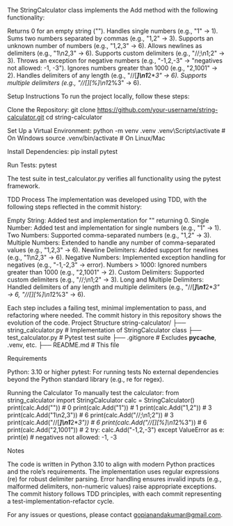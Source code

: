 The StringCalculator class implements the Add method with the following functionality:

Returns 0 for an empty string ("").
Handles single numbers (e.g., "1" → 1).
Sums two numbers separated by commas (e.g., "1,2" → 3).
Supports an unknown number of numbers (e.g., "1,2,3" → 6).
Allows newlines as delimiters (e.g., "1\n2,3" → 6).
Supports custom delimiters (e.g., "//;\n1;2" → 3).
Throws an exception for negative numbers (e.g., "-1,2,-3" → "negatives not allowed: -1, -3").
Ignores numbers greater than 1000 (e.g., "2,1001" → 2).
Handles delimiters of any length (e.g., "//[***]\n1***2***3" → 6).
Supports multiple delimiters (e.g., "//[*][%]\n1*2%3" → 6).

Setup Instructions
To run the project locally, follow these steps:

Clone the Repository:
git clone https://github.com/your-username/string-calculator.git
cd string-calculator


Set Up a Virtual Environment:
python -m venv .venv
.venv\Scripts\activate  # On Windows
source .venv/bin/activate  # On Linux/Mac


Install Dependencies:
pip install pytest


Run Tests:
pytest

The test suite in test_calculator.py verifies all functionality using the pytest framework.


TDD Process
The implementation was developed using TDD, with the following steps reflected in the commit history:

Empty String: Added test and implementation for "" returning 0.
Single Number: Added test and implementation for single numbers (e.g., "1" → 1).
Two Numbers: Supported comma-separated numbers (e.g., "1,2" → 3).
Multiple Numbers: Extended to handle any number of comma-separated values (e.g., "1,2,3" → 6).
Newline Delimiters: Added support for newlines (e.g., "1\n2,3" → 6).
Negative Numbers: Implemented exception handling for negatives (e.g., "-1,-2,3" → error).
Numbers > 1000: Ignored numbers greater than 1000 (e.g., "2,1001" → 2).
Custom Delimiters: Supported custom delimiters (e.g., "//;\n1;2" → 3).
Long and Multiple Delimiters: Handled delimiters of any length and multiple delimiters (e.g., "//[***]\n1***2***3" → 6, "//[*][%]\n1*2%3" → 6).

Each step includes a failing test, minimal implementation to pass, and refactoring where needed. The commit history in this repository shows the evolution of the code.
Project Structure
string-calculator/
├── string_calculator.py  # Implementation of StringCalculator class
├── test_calculator.py    # Pytest test suite
├── .gitignore            # Excludes __pycache__, .venv, etc.
├── README.md             # This file

Requirements

Python: 3.10 or higher
pytest: For running tests
No external dependencies beyond the Python standard library (e.g., re for regex).

Running the Calculator
To manually test the calculator:
from string_calculator import StringCalculator
calc = StringCalculator()
print(calc.Add(""))  # 0
print(calc.Add("1"))  # 1
print(calc.Add("1,2"))  # 3
print(calc.Add("1\n2,3"))  # 6
print(calc.Add("//;\n1;2"))  # 3
print(calc.Add("//[***]\n1***2***3"))  # 6
print(calc.Add("//[*][%]\n1*2%3"))  # 6
print(calc.Add("2,1001"))  # 2
try:
    calc.Add("-1,2,-3")
except ValueError as e:
    print(e)  # negatives not allowed: -1, -3

Notes

The code is written in Python 3.10 to align with modern Python practices and the role’s requirements.
The implementation uses regular expressions (re) for robust delimiter parsing.
Error handling ensures invalid inputs (e.g., malformed delimiters, non-numeric values) raise appropriate exceptions.
The commit history follows TDD principles, with each commit representing a test-implementation-refactor cycle.

For any issues or questions, please contact gopianandakumar@gmail.com.
